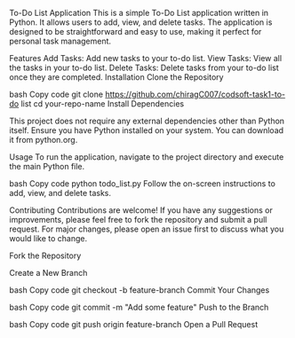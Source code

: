 To-Do List Application
This is a simple To-Do List application written in Python. It allows users to add, view, and delete tasks. The application is designed to be straightforward and easy to use, making it perfect for personal task management.

Features
Add Tasks: Add new tasks to your to-do list.
View Tasks: View all the tasks in your to-do list.
Delete Tasks: Delete tasks from your to-do list once they are completed.
Installation
Clone the Repository

bash
Copy code
git clone https://github.com/chiragC007/codsoft-task1-to-do list
cd your-repo-name
Install Dependencies

This project does not require any external dependencies other than Python itself. Ensure you have Python installed on your system. You can download it from python.org.

Usage
To run the application, navigate to the project directory and execute the main Python file.

bash
Copy code
python todo_list.py
Follow the on-screen instructions to add, view, and delete tasks.

Contributing
Contributions are welcome! If you have any suggestions or improvements, please feel free to fork the repository and submit a pull request. For major changes, please open an issue first to discuss what you would like to change.

Fork the Repository

Create a New Branch

bash
Copy code
git checkout -b feature-branch
Commit Your Changes

bash
Copy code
git commit -m "Add some feature"
Push to the Branch

bash
Copy code
git push origin feature-branch
Open a Pull Request
